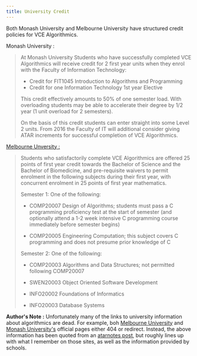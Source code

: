 ```yaml
---
title: University Credit
---
```


Both Monash University and Melbourne University have structured credit policies for VCE Algorithmics.

Monash University :

>  At Monash University Students who have successfully completed VCE Algorithmics will receive credit for 2 first year units when they enrol with the Faculty of Information Technology:
>
> - Credit for FIT1045 Introduction to Algorithms and Programming
> - Credit for one Information Technology 1st year Elective
>
> This credit effectively amounts to 50% of one semester load. With overloading students may be able to accelerate their degree by 1/2 year (1 unit overload for 2 semesters).
>
> On the basis of this credit students can enter straight into some Level 2 units.
> From 2016 the Faculty of IT will additional consider giving ATAR increments for successful completion of VCE Algorithmics.


[Melbourne Unversity :](http://www.cis.unimelb.edu.au/study/undergraduate/)

> Students who satisfactorily complete VCE Algorithmics are offered 25 points of first year credit towards the Bachelor of Science and the Bachelor of Biomedicine, and pre-requisite waivers to permit enrolment in the following subjects during their first year, with concurrent enrolment in 25 points of first year mathematics.
>
>
> Semester 1: One of the following:
>
> - COMP20007 Design of Algorithms; students must pass a C programming proficiency test at the start of semester (and optionally attend a 1-2 week intensive C programming course immediately before semester begins)
>
> - COMP20005 Engineering Computation; this subject covers C programming and does not presume prior knowledge of C
>
>
> Semester 2: One of the following:
>
> - COMP20003 Algorithms and Data Structures; not permitted following COMP20007
>
> - SWEN20003 Object Oriented Software Development
>
> - INFO20002 Foundations of Informatics
>
> - INFO20003 Database Systems

**Author's Note :** Unfortunately many of the links to university information about algorithmics are dead. For example, boh [Melbourne University](http://www.cis.unimelb.edu.au/schools/algorithmics.html) and [Monash University's](https://it.monash.edu/algorithmics) official pages either 404 or redirect. Instead, the above information has been quoted from an [atarnotes post](http://atarnotes.com/forum/index.php?topic=165319.0), but roughly lines up with what I remember on those sites, as well as the information provided by schools.